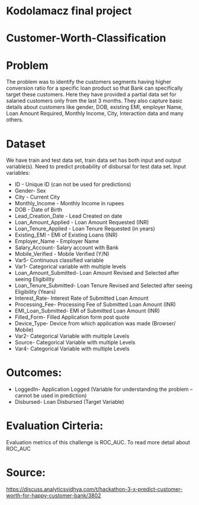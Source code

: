# Kodolamacz final project

# Customer-Worth-Classification

# Problem

The problem was to identify the customers segments having higher conversion ratio for a specific loan product so that Bank can specifically target these customers. Here they have provided a partial data set for salaried customers only from the last 3 months. They also capture basic details about customers like gender, DOB, existing EMI, employer Name, Loan Amount Required, Monthly Income, City, Interaction data and many others.


# Dataset
We have train and test data set, train data set has both input and output variable(s). Need to predict probability of disbursal for test data set.
Input variables:
- ID - Unique ID (can not be used for predictions)
- Gender- Sex
- City - Current City
- Monthly_Income - Monthly Income in rupees
- DOB - Date of Birth
- Lead_Creation_Date - Lead Created on date
- Loan_Amount_Applied - Loan Amount Requested (INR)
- Loan_Tenure_Applied - Loan Tenure Requested (in years)
- Existing_EMI - EMI of Existing Loans (INR)
- Employer_Name - Employer Name
- Salary_Account- Salary account with Bank
- Mobile_Verified - Mobile Verified (Y/N)
- Var5- Continuous classified variable
- Var1- Categorical variable with multiple levels
- Loan_Amount_Submitted- Loan Amount Revised and Selected after seeing Eligibility
- Loan_Tenure_Submitted- Loan Tenure Revised and Selected after seeing Eligibility (Years)
- Interest_Rate- Interest Rate of Submitted Loan Amount
- Processing_Fee- Processing Fee of Submitted Loan Amount (INR)
- EMI_Loan_Submitted- EMI of Submitted Loan Amount (INR)
- Filled_Form- Filled Application form post quote
- Device_Type- Device from which application was made (Browser/ Mobile)
- Var2- Categorical Variable with multiple Levels
- Source- Categorical Variable with multiple Levels
- Var4- Categorical Variable with multiple Levels

# Outcomes:
- LoggedIn- Application Logged (Variable for understanding the problem – cannot be used in prediction)
- Disbursed- Loan Disbursed (Target Variable)

# Evaluation Cirteria:
Evaluation metrics of this challenge is ROC_AUC. To read more detail about ROC_AUC

# Source:
https://discuss.analyticsvidhya.com/t/hackathon-3-x-predict-customer-worth-for-happy-customer-bank/3802